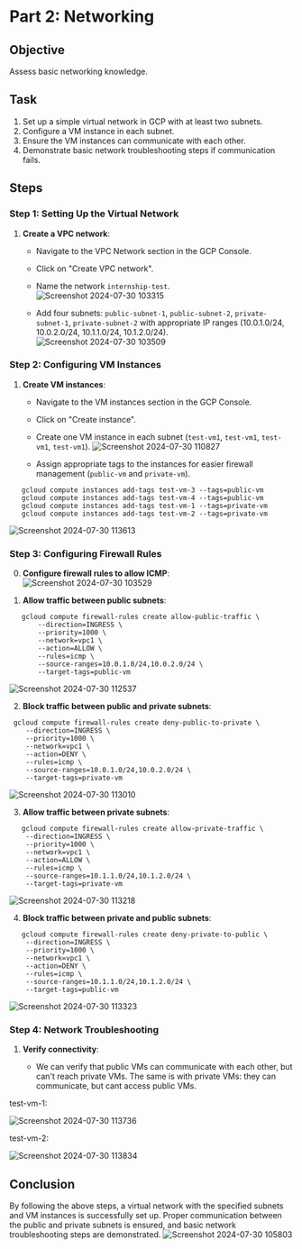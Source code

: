 #  Part 2: **Networking**

## Objective
Assess basic networking knowledge.
## Task
1. Set up a simple virtual network in GCP with at least two subnets.
2. Configure a VM instance in each subnet.
3. Ensure the VM instances can communicate with each other.
4. Demonstrate basic network troubleshooting steps if communication fails.



## Steps

### Step 1: Setting Up the Virtual Network
1. **Create a VPC network**: 
   - Navigate to the VPC Network section in the GCP Console.
   - Click on "Create VPC network".
   - Name the network `internship-test`.
![Screenshot 2024-07-30 103315](https://github.com/user-attachments/assets/5fcd4abb-1129-4989-94ec-6716c4039645)

   - Add four subnets: `public-subnet-1`, `public-subnet-2`, `private-subnet-1`, `private-subnet-2` with appropriate IP ranges (10.0.1.0/24, 10.0.2.0/24, 10.1.1.0/24, 10.1.2.0/24).
![Screenshot 2024-07-30 103509](https://github.com/user-attachments/assets/bfeaa176-3059-4e57-80fe-50b6b973c3d0)


### Step 2: Configuring VM Instances
1. **Create VM instances**:
   - Navigate to the VM instances section in the GCP Console.
   - Click on "Create instance".
   - Create one VM instance in each subnet (`test-vm1`, `test-vm1`, `test-vm1`, `test-vm1`).
![Screenshot 2024-07-30 110827](https://github.com/user-attachments/assets/899e50b8-71b6-446d-b455-22ddfb1bc113)

   - Assign appropriate tags to the instances for easier firewall management (`public-vm` and `private-vm`).
   
```
   gcloud compute instances add-tags test-vm-3 --tags=public-vm
   gcloud compute instances add-tags test-vm-4 --tags=public-vm
   gcloud compute instances add-tags test-vm-1 --tags=private-vm
   gcloud compute instances add-tags test-vm-2 --tags=private-vm
```
![Screenshot 2024-07-30 113613](https://github.com/user-attachments/assets/bfce27a0-4fe6-434e-927f-8acd76ce1fe3)

### Step 3: Configuring Firewall Rules
0. **Configure firewall rules to allow ICMP**:
![Screenshot 2024-07-30 103529](https://github.com/user-attachments/assets/9f0fc97f-d7f8-4c6f-afd8-696e17c8e8e8)

1. **Allow traffic between public subnets**:
```
   gcloud compute firewall-rules create allow-public-traffic \
       --direction=INGRESS \
       --priority=1000 \
       --network=vpc1 \
       --action=ALLOW \
       --rules=icmp \
       --source-ranges=10.0.1.0/24,10.0.2.0/24 \
       --target-tags=public-vm
```
![Screenshot 2024-07-30 112537](https://github.com/user-attachments/assets/c50819a1-b636-4a44-9ab8-8897e1ff93fc)

2. **Block traffic between public and private subnets**:
```
 gcloud compute firewall-rules create deny-public-to-private \
    --direction=INGRESS \
    --priority=1000 \
    --network=vpc1 \
    --action=DENY \
    --rules=icmp \
    --source-ranges=10.0.1.0/24,10.0.2.0/24 \
    --target-tags=private-vm
```
![Screenshot 2024-07-30 113010](https://github.com/user-attachments/assets/cfcb3f1f-853a-4117-b00f-298b21d7ae1e)

3. **Allow traffic between private subnets**:
```
   gcloud compute firewall-rules create allow-private-traffic \
    --direction=INGRESS \
    --priority=1000 \
    --network=vpc1 \
    --action=ALLOW \
    --rules=icmp \
    --source-ranges=10.1.1.0/24,10.1.2.0/24 \
    --target-tags=private-vm
```
![Screenshot 2024-07-30 113218](https://github.com/user-attachments/assets/14bac948-b7c3-4ab8-a499-5869f67f6a99)

4. **Block traffic between private and public subnets**:
```
   gcloud compute firewall-rules create deny-private-to-public \
    --direction=INGRESS \
    --priority=1000 \
    --network=vpc1 \
    --action=DENY \
    --rules=icmp \
    --source-ranges=10.1.1.0/24,10.1.2.0/24 \
    --target-tags=public-vm
```
![Screenshot 2024-07-30 113323](https://github.com/user-attachments/assets/45a33548-2255-4710-a29b-65b124e1503e)

### Step 4: Network Troubleshooting

1.  **Verify connectivity**:
    
    -   We can verify that public VMs can communicate with each other, but can't reach private VMs. The same is with private VMs: they can communicate, but cant access public VMs.

test-vm-1:

![Screenshot 2024-07-30 113736](https://github.com/user-attachments/assets/3e6b65b3-2579-4ee6-ab48-53bda16da568)

test-vm-2:

![Screenshot 2024-07-30 113834](https://github.com/user-attachments/assets/8e2b7877-921b-4e5e-8385-053c4f24b736)

## Conclusion

By following the above steps, a virtual network with the specified subnets and VM instances is successfully set up. Proper communication between the public and private subnets is ensured, and basic network troubleshooting steps are demonstrated.
![Screenshot 2024-07-30 105803](https://github.com/user-attachments/assets/0ce4db70-b3b0-4746-bf73-a38af05e1321)

